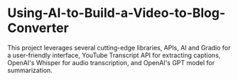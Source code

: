 # Using-AI-to-Build-a-Video-to-Blog-Converter
This project leverages several cutting-edge libraries, APIs, AI and Gradio for a user-friendly interface, YouTube Transcript API for extracting captions, OpenAI's Whisper for audio transcription, and OpenAI's GPT model for summarization.
